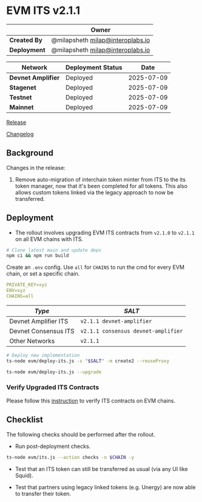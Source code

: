 # EVM ITS v2.1.1

|  | **Owner** |
|-----------|------------|
| **Created By** | @milapsheth <milap@interoplabs.io> |
| **Deployment** | @milapsheth <milap@interoplabs.io> |

| **Network** | **Deployment Status** | **Date** |
|-------------|----------------------|----------|
| **Devnet Amplifier** | Deployed | 2025-07-09 |
| **Stagenet** | Deployed | 2025-07-09 |
| **Testnet** | Deployed | 2025-07-09 |
| **Mainnet** | Deployed | 2025-07-09 |

[Release](https://github.com/axelarnetwork/interchain-token-service/releases/tag/v2.1.1)

[Changelog](https://github.com/axelarnetwork/interchain-token-service/blob/v2.1.1/CHANGELOG.md)

## Background

Changes in the release:

1. Remove auto-migration of interchain token minter from ITS to the its token manager, now that it's been completed for all tokens. This also allows custom tokens linked via the legacy approach to now be transferred.

## Deployment

- The rollout involves upgrading EVM ITS contracts from `v2.1.0` to `v2.1.1` on all EVM chains with ITS.

```bash
# Clone latest main and update deps
npm ci && npm run build
```

Create an `.env` config. Use `all` for `CHAINS` to run the cmd for every EVM chain, or set a specific chain.

```yaml
PRIVATE_KEY=xyz
ENV=xyz
CHAINS=all
```

| *Type* | *SALT* |
|---------|--------|
| Devnet Amplifier ITS | `v2.1.1 devnet-amplifier` |
| Devnet Consensus ITS | `v2.1.1 consensus devnet-amplifier` |
| Other Networks | `v2.1.1` |

```bash
# Deploy new implementation
ts-node evm/deploy-its.js -s "$SALT" -m create2 --reuseProxy

ts-node evm/deploy-its.js --upgrade
```

### Verify Upgraded ITS Contracts

Please follow this [instruction](https://github.com/axelarnetwork/axelar-contract-deployments/tree/main/evm#contract-verification) to verify ITS contracts on EVM chains.

## Checklist

The following checks should be performed after the rollout.

- Run post-deployment checks.

```bash
ts-node evm/its.js --action checks -n $CHAIN -y
```

- Test that an ITS token can still be transferred as usual (via any UI like Squid).

- Test that partners using legacy linked tokens (e.g. Unergy) are now able to transfer their token.
